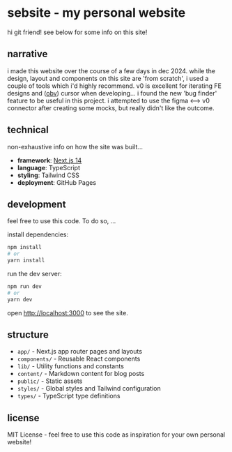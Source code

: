 # sebsite - my personal website

hi git friend! see below for some  info on this site!

## narrative
i made this website over the course of a few days in dec 2024. while the design, layout and components on this site are 'from scratch', i used a couple of tools which i'd highly recommend. v0 is excellent for iterating FE designs and ([obv](https://x.com/0xgaut/status/1829569167810318603)) cursor when developing... i found the new 'bug finder' feature to be useful in this project. i attempted to use the figma <--> v0 connector after creating some mocks, but really didn't like the outcome. 

## technical
non-exhaustive info on how the site was built...

- **framework**: [Next.js 14](https://nextjs.org/)
- **language**: TypeScript
- **styling**: Tailwind CSS
- **deployment**: GitHub Pages

## development

feel free to use this code. To do so, ...

install dependencies:

```bash
npm install
# or
yarn install
```

run the dev server:

```bash
npm run dev
# or
yarn dev
```

open [http://localhost:3000](http://localhost:3000) to see the site.

## structure

- `app/` - Next.js app router pages and layouts
- `components/` - Reusable React components
- `lib/` - Utility functions and constants
- `content/` - Markdown content for blog posts
- `public/` - Static assets
- `styles/` - Global styles and Tailwind configuration
- `types/` - TypeScript type definitions

## license

MIT License - feel free to use this code as inspiration for your own personal website!
